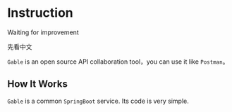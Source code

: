 # Instruction

Waiting for improvement

先看中文

`Gable` is an open source API collaboration tool，you can use it like `Postman`。

## How It Works

`Gable` is a common `SpringBoot` service. Its code is very simple.
